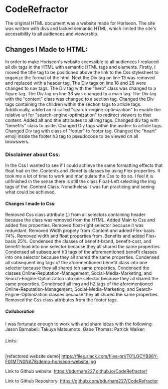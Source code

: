 # CodeRefractor
The original HTML document was a website made for Horiseon. The site was written with divs and lacked semantic HTML, which limited the site's accessibility to all audiences and viewership.

## Changes I Made to HTML:

In order to make Horiseon's website accessible to all audiences I replaced all div tags in the HTML with semantic HTML tags and elements. Firstly, I moved the title tag to be positioned above the link to the Css stylesheet to organize the format of the html. Next the Div tag on line 13 was removed and replaced with a header tag. The Div tags on line 16 and 28 were changed to nav tags.  The Div tag with the "hero" class was changed to a figure tag. The Div tag on line 33 was changed to a main tag. The Div tag with the "content" class was changed to a section tag. Changed the Div tags containing the children within the section tags to article tags. Additionally, added an id called "search-engine-optimization" to enable the relative url for "search-engine-optimization" to redirect viewers to that content. Added alt and title attributes to all img tags. Changed div tag with "benefits" class to aside. Changed Div tags within the aside> to article tags. Changed Div tag with class of "footer" to footer tag. Changed the "heart" emoji inside the footer h3 tag to pseudocode to be viewed on all browswers.

### Disclaimer about Css:
In the Css I wanted to see if I could achieve the same formatting effects that float had on the .Contents and .Benefits classes by using Flex properties. It took me a lot of time to work and manipulate the Css to do so. I feel it is unfinished in the sense there is still the class Float-Left selecting the img tags of the .Content Class. Nonetheless it was fun practicing and seeing what could be achieved.
#### Changes I made to Css:

Removed Css class attribute (.) from all selectors containing header because the class was removed from the HTML.
Added Main to Css and added flex properties.
Removed float-right selector because it was redundant.
Removed Width propety from .Content and added Flex-basis 74%.
Removed width and float properties from .Benefits and added Flex-basis 25%.
Condensed the classes of benefit-brand, benefit-cost, and benefit-lead into one selector because they all shared the same properties.
Condensed all subsequent h3 tags of the aforementioned benefit classes into one selector because they all shared the same properties.
Condensed all subsequent img tags of the aforementioned benefit class into one selector because they all shared teh same properties.
Condensed the classes Online-Reputation-Management, Social-Media-Marketing, and Search-Engine-Optimization into one selector because they all shared the same properties.
Condensed all img and h2 tags of the aforementioned Online-Reputation-Management, Social-Media-Marketing, and Search-Engine-Optimization classes because they all shared the same properties.
Removed the Css class attributes from the footer tags.

##### Collaboration

I was fortunate enough to work with and share ideas with the following:
Jason Barnabell: 
Takuya Matsumoto: 
Gabe Thomas:
Patrick Walker:

###### Links:

[refactored website demo] https://files.slack.com/files-pri/T01LGCYB88Y-F01MTN0NA78/demo-horiseon-website.jpg

Link to Github website:
https://bdurham227.github.io/CodeRefractor/

Link to Github Repository:
https://github.com/bdurham227/CodeRefractor